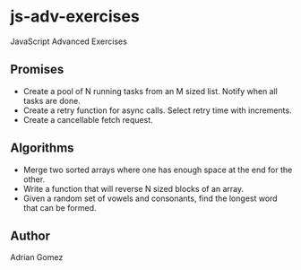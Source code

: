 # js-adv-exercises

JavaScript Advanced Exercises

## Promises

- Create a pool of N running tasks from an M sized list. Notify when all tasks are done.
- Create a retry function for async calls. Select retry time with increments.
- Create a cancellable fetch request.

## Algorithms

- Merge two sorted arrays where one has enough space at the end for the other.
- Write a function that will reverse N sized blocks of an array.
- Given a random set of vowels and consonants, find the longest word that can be formed.

## Author

Adrian Gomez
